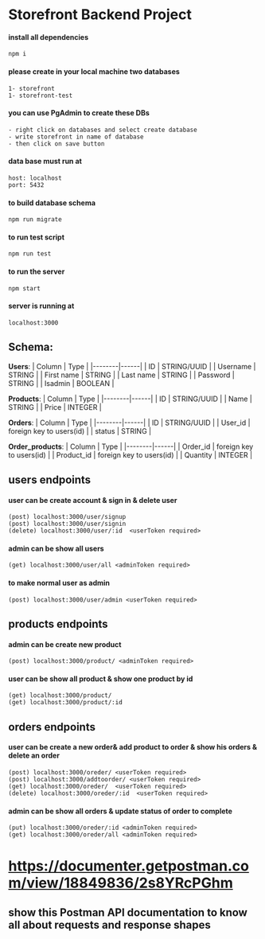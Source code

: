 # Storefront Backend Project

#### install all dependencies

    npm i

#### please create in your local machine two databases

    1- storefront
    1- storefront-test

#### you can use PgAdmin to create these DBs

    - right click on databases and select create database
    - write storefront in name of database
    - then click on save button

#### data base must run at

    host: localhost
    port: 5432

#### to build database schema

    npm run migrate

#### to run test script

    npm run test

#### to run the server

    npm start

#### server is running at

    localhost:3000

## Schema:

**Users**:
| Column | Type |
|--------|------|
| ID | STRING/UUID |
| Username | STRING |
| First name | STRING |
| Last name | STRING |
| Password | STRING |
| Isadmin | BOOLEAN |

**Products**:
| Column | Type |
|--------|------|
| ID | STRING/UUID |
| Name | STRING |
| Price | INTEGER |

**Orders**:
| Column | Type |
|--------|------|
| ID | STRING/UUID |
| User_id | foreign key to users(id) |
| status | STRING |

**Order_products**:
| Column | Type |
|--------|------|
| Order_id | foreign key to users(id) |
| Product_id | foreign key to users(id) |
| Quantity | INTEGER |

## users endpoints

#### user can be create account & sign in & delete user

    (post) localhost:3000/user/signup
    (post) localhost:3000/user/signin
    (delete) localhost:3000/user/:id  <userToken required>

#### admin can be show all users

    (get) localhost:3000/user/all <adminToken required>

#### to make normal user as admin

    (post) localhost:3000/user/admin <userToken required>

## products endpoints

#### admin can be create new product

    (post) localhost:3000/product/ <adminToken required>

#### user can be show all product & show one product by id

    (get) localhost:3000/product/
    (get) localhost:3000/product/:id

## orders endpoints

#### user can be create a new order& add product to order & show his orders & delete an order

    (post) localhost:3000/oreder/ <userToken required>
    (post) localhost:3000/addtoorder/ <userToken required>
    (get) localhost:3000/oreder/  <userToken required>
    (delete) localhost:3000/oreder/:id  <userToken required>

#### admin can be show all orders & update status of order to complete

    (put) localhost:3000/oreder/:id <adminToken required>
    (get) localhost:3000/oreder/all <adminToken required>

#

# https://documenter.getpostman.com/view/18849836/2s8YRcPGhm

## show this Postman API documentation to know all about requests and response shapes
